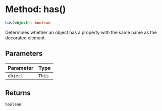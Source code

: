 # Method: has()

```ts
has(object): boolean
```

Determines whether an object has a property with the same name as the decorated element.

## Parameters


| Parameter | Type |
| :------ | :------ |
| `object` | `This` |


## Returns

`boolean`